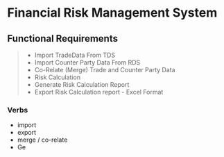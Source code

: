 # Financial Risk Management System

## Functional Requirements

> - Import TradeData From TDS 
> - Import Counter Party Data From RDS
> - Co-Relate (Merge) Trade and Counter Party Data
> - Risk Calculation
> - Generate Risk Calculation Report
> - Export Risk Calculation report - Excel Format

### Verbs
- import
- export
- merge / co-relate
- Ge
<!--stackedit_data:
eyJoaXN0b3J5IjpbLTE0MTgwODQ5NTEsMTMyNDg2NzQ0Ml19
-->